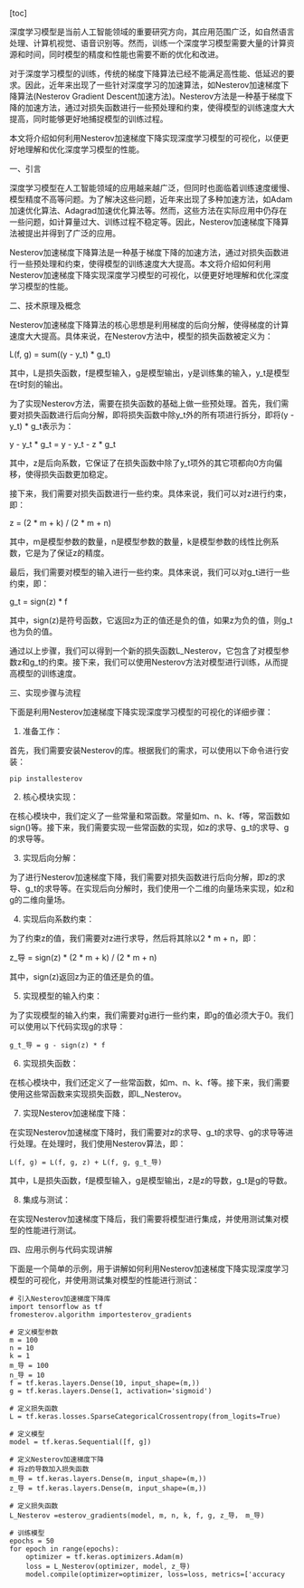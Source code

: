 
[toc]                    
                
                
深度学习模型是当前人工智能领域的重要研究方向，其应用范围广泛，如自然语言处理、计算机视觉、语音识别等。然而，训练一个深度学习模型需要大量的计算资源和时间，同时模型的精度和性能也需要不断的优化和改进。

对于深度学习模型的训练，传统的梯度下降算法已经不能满足高性能、低延迟的要求。因此，近年来出现了一些针对深度学习的加速算法，如Nesterov加速梯度下降算法(Nesterov Gradient Descent加速方法)。Nesterov方法是一种基于梯度下降的加速方法，通过对损失函数进行一些预处理和约束，使得模型的训练速度大大提高，同时能够更好地捕捉模型的训练过程。

本文将介绍如何利用Nesterov加速梯度下降实现深度学习模型的可视化，以便更好地理解和优化深度学习模型的性能。

一、引言

深度学习模型在人工智能领域的应用越来越广泛，但同时也面临着训练速度缓慢、模型精度不高等问题。为了解决这些问题，近年来出现了多种加速方法，如Adam加速优化算法、Adagrad加速优化算法等。然而，这些方法在实际应用中仍存在一些问题，如计算量过大、训练过程不稳定等。因此，Nesterov加速梯度下降算法被提出并得到了广泛的应用。

Nesterov加速梯度下降算法是一种基于梯度下降的加速方法，通过对损失函数进行一些预处理和约束，使得模型的训练速度大大提高。本文将介绍如何利用Nesterov加速梯度下降实现深度学习模型的可视化，以便更好地理解和优化深度学习模型的性能。

二、技术原理及概念

Nesterov加速梯度下降算法的核心思想是利用梯度的后向分解，使得梯度的计算速度大大提高。具体来说，在Nesterov方法中，模型的损失函数被定义为：

L(f, g) = sum((y - y\_t) \* g\_t)

其中，L是损失函数，f是模型输入，g是模型输出，y是训练集的输入，y\_t是模型在t时刻的输出。

为了实现Nesterov方法，需要在损失函数的基础上做一些预处理。首先，我们需要对损失函数进行后向分解，即将损失函数中除y\_t外的所有项进行拆分，即将(y - y\_t) \* g\_t表示为：

y - y\_t \* g\_t = y - y\_t - z \* g\_t

其中，z是后向系数，它保证了在损失函数中除了y\_t项外的其它项都向0方向偏移，使得损失函数更加稳定。

接下来，我们需要对损失函数进行一些约束。具体来说，我们可以对z进行约束，即：

z = (2 * m + k) / (2 * m + n)

其中，m是模型参数的数量，n是模型参数的数量，k是模型参数的线性比例系数，它是为了保证z的精度。

最后，我们需要对模型的输入进行一些约束。具体来说，我们可以对g\_t进行一些约束，即：

g\_t = sign(z) \* f

其中，sign(z)是符号函数，它返回z为正的值还是负的值，如果z为负的值，则g\_t也为负的值。

通过以上步骤，我们可以得到一个新的损失函数L\_Nesterov，它包含了对模型参数z和g\_t的约束。接下来，我们可以使用Nesterov方法对模型进行训练，从而提高模型的训练速度。

三、实现步骤与流程

下面是利用Nesterov加速梯度下降实现深度学习模型的可视化的详细步骤：

1. 准备工作：

首先，我们需要安装Nesterov的库。根据我们的需求，可以使用以下命令进行安装：

```
pip installesterov
```

2. 核心模块实现：

在核心模块中，我们定义了一些常量和常函数。常量如m、n、k、f等，常函数如sign()等。接下来，我们需要实现一些常函数的实现，如z的求导、g\_t的求导、g的求导等。

3. 实现后向分解：

为了进行Nesterov加速梯度下降，我们需要对损失函数进行后向分解，即z的求导、g\_t的求导等。在实现后向分解时，我们使用一个二维的向量场来实现，如z和g的二维向量场。

4. 实现后向系数约束：

为了约束z的值，我们需要对z进行求导，然后将其除以2 * m + n，即：

z\_导 = sign(z) * (2 * m + k) / (2 * m + n)

其中，sign(z)返回z为正的值还是负的值。

5. 实现模型的输入约束：

为了实现模型的输入约束，我们需要对g进行一些约束，即g的值必须大于0。我们可以使用以下代码实现g的求导：

```
g_t_导 = g - sign(z) * f
```

6. 实现损失函数：

在核心模块中，我们还定义了一些常函数，如m、n、k、f等。接下来，我们需要使用这些常函数来实现损失函数，即L\_Nesterov。

7. 实现Nesterov加速梯度下降：

在实现Nesterov加速梯度下降时，我们需要对z的求导、g\_t的求导、g的求导等进行处理。在处理时，我们使用Nesterov算法，即：

```
L(f, g) = L(f, g, z) + L(f, g, g_t_导)
```

其中，L是损失函数，f是模型输入，g是模型输出，z是z的导数，g\_t是g的导数。

8. 集成与测试：

在实现Nesterov加速梯度下降后，我们需要将模型进行集成，并使用测试集对模型的性能进行测试。

四、应用示例与代码实现讲解

下面是一个简单的示例，用于讲解如何利用Nesterov加速梯度下降实现深度学习模型的可视化，并使用测试集对模型的性能进行测试：

```
# 引入Nesterov加速梯度下降库
import tensorflow as tf
fromesterov.algorithm importesterov_gradients

# 定义模型参数
m = 100
n = 10
k = 1
m_导 = 100
n_导 = 10
f = tf.keras.layers.Dense(10, input_shape=(m,))
g = tf.keras.layers.Dense(1, activation='sigmoid')

# 定义损失函数
L = tf.keras.losses.SparseCategoricalCrossentropy(from_logits=True)

# 定义模型
model = tf.keras.Sequential([f, g])

# 定义Nesterov加速梯度下降
# 将z的导数加入损失函数
m_导 = tf.keras.layers.Dense(m, input_shape=(m,))
z_导 = tf.keras.layers.Dense(m, input_shape=(m,))

# 定义损失函数
L_Nesterov =esterov_gradients(model, m, n, k, f, g, z_导， m_导)

# 训练模型
epochs = 50
for epoch in range(epochs):
    optimizer = tf.keras.optimizers.Adam(m)
    loss = L_Nesterov(optimizer, model, z_导)
    model.compile(optimizer=optimizer, loss=loss, metrics=['accuracy


